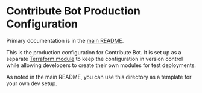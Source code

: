 # Contribute Bot Production Configuration

Primary documentation is in the [main README][].

This is the production configuration for Contribute Bot. It is set up as a
separate [Terraform module][] to keep the configuration in version control while
allowing developers to create their own modules for test deployments.

As noted in the main README, you can use this directory as a template for your
own dev setup.

[main README]: ../README.md
[Terraform module]: https://www.terraform.io/docs/modules/usage.html
